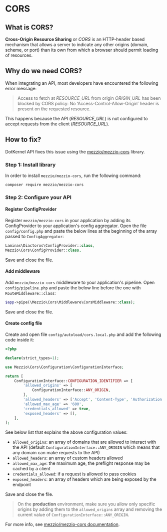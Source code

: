 # CORS

## What is CORS?

**Cross-Origin Resource Sharing** or _CORS_ is an HTTP-header based mechanism that allows a server to indicate any other
origins (domain, scheme, or port) than its own from which a browser should permit loading of resources.

## Why do we need CORS?

When integrating an API, most developers have encountered the following error message:

> Access to fetch at _RESOURCE_URL_ from origin _ORIGIN_URL_ has been blocked by CORS policy:
> No ‘Access-Control-Allow-Origin’ header is present on the requested resource.

This happens because the API (_RESOURCE_URL_) is not configured to accept requests from the client (_RESOURCE_URL_).

## How to fix?

DotKernel API fixes this issue using the [mezzio/mezzio-cors](https://github.com/mezzio/mezzio-cors) library.

### Step 1: Install library

In order to install `mezzio/mezzio-cors`, run the following command:

```shell
composer require mezzio/mezzio-cors
```

### Step 2: Configure your API

#### Register ConfigProvider

Register `mezzio/mezzio-cors` in your application by adding its ConfigProvider to your application's config aggregator.
Open the file `config/config.php` and paste the below lines at the beginning of the array passed to `ConfigAggregator`:

```php
Laminas\Diactoros\ConfigProvider::class,
Mezzio\Cors\ConfigProvider::class,
```

Save and close the file.

#### Add middleware

Add `mezzio/mezzio-cors` middleware to your application's pipeline.
Open `config/pipeline.php` and paste the below line before the one with `RouteMiddleware::class`:

```php
$app->pipe(\Mezzio\Cors\Middleware\CorsMiddleware::class);
```

Save and close the file.

#### Create config file

Create and open file `config/autoload/cors.local.php` and add the following code inside it:

```php
<?php

declare(strict_types=1);

use Mezzio\Cors\Configuration\ConfigurationInterface;

return [
    ConfigurationInterface::CONFIGURATION_IDENTIFIER => [
        'allowed_origins' => [
            ConfigurationInterface::ANY_ORIGIN,
        ],
        'allowed_headers' => ['Accept', 'Content-Type', 'Authorization'],
        'allowed_max_age' => '600',
        'credentials_allowed' => true,
        'exposed_headers' => [],
    ],
];
```

See below list that explains the above configuration values:

- `allowed_origins`: an array of domains that are allowed to interact with the API
(default `ConfigurationInterface::ANY_ORIGIN` which means that any domain can make requests to the API)
- `allowed_headers`: an array of custom headers allowed
- `allowed_max_age`: the maximum age, the preflight response may be cached by a client
- `credentials_allowed`: if a request is allowed to pass cookies
- `exposed_headers`: an array of headers which are being exposed by the endpoint

Save and close the file.

> On the **production** environment, make sure you allow only specific origins by adding them to the `allowed_origins`
> array and removing the current value of `ConfigurationInterface::ANY_ORIGIN`.

For more info, see [mezzio/mezzio-cors documentation](https://docs.mezzio.dev/mezzio-cors/v1/middleware/#configuration).
